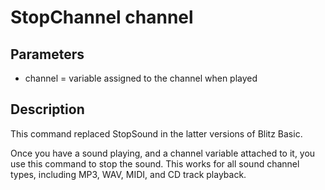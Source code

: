 # StopChannel channel

## Parameters

- channel = variable assigned to the channel when played

## Description

This command replaced StopSound in the latter  versions of Blitz Basic.Once you have a sound playing, and a channel variable attached to it, you use  this command to stop the sound. This works for all sound channel types, including  MP3, WAV, MIDI, and CD track playback.

